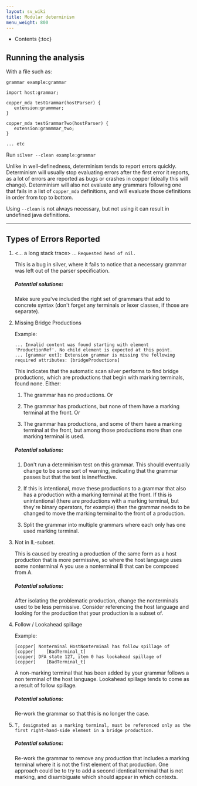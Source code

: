 ```yaml
---
layout: sv_wiki
title: Modular determinism 
menu_weight: 800
---
```


* Contents
{:toc}

## Running the analysis

With a file such as:

```
grammar example:grammar

import host:grammar;

copper_mda testGrammar(hostParser) {
   extension:grammmar;
}

copper_mda testGrammarTwo(hostParser) {
   extension:grammmar_two;
}

... etc 
```

Run ```silver --clean example:grammar```

Unlike in well-definedness, determinism tends to report errors quickly. Determinism will usually stop evaluating errors after the first error it reports, as a lot of errors are reported as bugs or crashes in copper (ideally this will change). Determinism will also not evaluate any grammars following one that fails in a list of ```copper_mda``` definitions, and will evaluate those definitions in order from top to bottom.

Using ```--clean``` is not always necessary, but not using it can result in undefined java definitions.

---

## Types of Errors Reported

1. <... a long stack trace> ... ```Requested head of nil.```

   This is a bug in silver, where it fails to notice that a necessary grammar was left out of the parser specification.

   ##### Potential solutions:

   Make sure you've included the right set of grammars that add to concrete syntax (don't forget any terminals or lexer classes, if those are separate).

2. Missing Bridge Productions 

   Example:
   ```
   ... Invalid content was found starting with element 'ProductionRef'. No child element is expected at this point.
   ... [grammar ext]: Extension grammar is missing the following required attributes: [bridgeProductions]
   ```  

   This indicates that the automatic scan silver performs to find bridge productions, which are productions that begin with marking terminals, found none. Either:  

   1. The grammar has no productions. Or  

   2. The grammar has productions, but none of them have a marking terminal at the front. Or  

   3. The grammar has productions, and some of them have a marking terminal at the front, but among those productions more than one marking terminal is used.  

   ##### Potential solutions:  

   1. Don't run a determinism test on this grammar. This should eventually change to be some sort of warning, indicating that the grammar passes but that the test is inneffective. 

   2. If this is intentional, move these productions to a grammar that also has a production with a marking terminal at the front. If this is unintentional (there are productions with a marking terminal, but they're binary operators, for example) then the grammar needs to be changed to move the marking terminal to the front of a production.

   3. Split the grammar into multiple grammars where each only has one used marking terminal. 

3. Not in IL-subset. 

   This is caused by creating a production of the same form as a host production that is more permissive, so where the host language uses some nonterminal A you use a nonterminal B that can be composed from A.

   ##### Potential solutions:

   After isolating the problematic production, change the nonterminals used to be less permissive. Consider referencing the host language and looking for the production that your production is a subset of. 

4. Follow / Lookahead spillage

   Example:
   ```
   [copper] Nonterminal HostNonterminal has follow spillage of
   [copper]    [BadTerminal_t]
   [copper] DFA state 127, item 0 has lookahead spillage of
   [copper]    [BadTerminal_t]
   ```

   A non-marking terminal that has been added by your grammar follows a non terminal of the host language. Lookahead spillage tends to come as a result of follow spillage.

   ##### Potential solutions:

   Re-work the grammar so that this is no longer the case. 

5. ```T, designated as a marking terminal, must be referenced only as the first right-hand-side element in a bridge production.```

   ##### Potential solutions:

   Re-work the grammar to remove any production that includes a marking terminal where it is not the first element of that production. One approach could be to try to add a second identical terminal that is not marking, and disambiguate which should appear in which contexts. 
